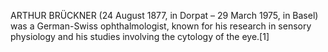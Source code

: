 ARTHUR BRÜCKNER (24 August 1877, in Dorpat – 29 March 1975, in Basel) was a German-Swiss ophthalmologist, known for his research in sensory physiology and his studies involving the cytology of the eye.[1]
